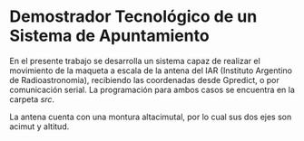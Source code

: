 # Demostrador Tecnológico de un Sistema de Apuntamiento

En el presente trabajo se desarrolla un sistema capaz de realizar el movimiento de la maqueta a escala de la antena del IAR (Instituto Argentino de Radioastronomia), 
recibiendo las coordenadas desde  Gpredict, o por comunicación serial. La programación para ambos casos se encuentra en la carpeta *src*.

La antena cuenta con una montura altacimutal, por lo cual sus dos ejes son acimut y altitud.
